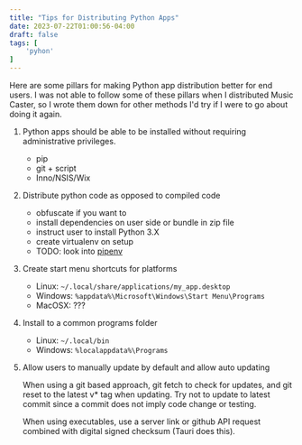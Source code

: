 ```yaml
---
title: "Tips for Distributing Python Apps"
date: 2023-07-22T01:00:56-04:00
draft: false
tags: [
    'pyhon'
]
---
```


Here are some pillars for making Python app distribution better for end users. I was not able to follow some of these pillars when I distributed Music Caster, so I wrote them down for other methods I'd try if I were to go about doing it again.

1. Python apps should be able to be installed without requiring administrative privileges.

    - pip
    - git + script
    - Inno/NSIS/Wix

2. Distribute python code as opposed to compiled code

    - obfuscate if you want to
    - install dependencies on user side or bundle in zip file
    - instruct user to install Python 3.X
    - create virtualenv on setup
    - TODO: look into [pipenv](https://docs.pipenv.org/)

3. Create start menu shortcuts for platforms

    - Linux: `~/.local/share/applications/my_app.desktop`
    - Windows: `%appdata%\Microsoft\Windows\Start Menu\Programs`
    - MacOSX: ???

4. Install to a common programs folder

    - Linux: `~/.local/bin`
    - Windows: `%localappdata%\Programs`

5. Allow users to manually update by default and allow auto updating

    When using a git based approach, git fetch to check for updates, and git reset to the latest v* tag when updating. Try not to update to latest commit since a commit does not imply code change or testing.

    When using executables, use a server link or github API request combined with digital signed checksum (Tauri does this).
